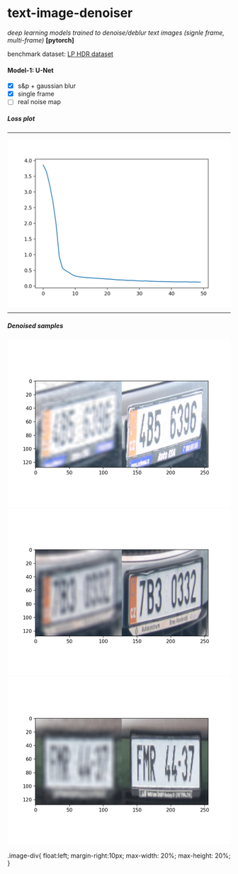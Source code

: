 # text-image-denoiser

*deep learning models trained to denoise/deblur text images (signle frame, multi-frame)* **[pytorch]**

benchmark dataset: [LP HDR dataset](http://academictorrents.com/details/8ed33d02d6b36c389dd077ea2478cc83ad117ef3) 

#### Model-1: U-Net

- [x] s&p + gaussian blur
- [x] single frame
- [ ] real noise map

##### Loss plot
<hr>
<img src="model_loss_unet.png" alt="UNet loss" align="middle">
<hr>

##### Denoised samples
<div id="banner" style="overflow: hidden; ">
  <div class="image-div" >
    <img src ="unet_demo/demo0.png">
  </div>

  <div class="image-div" >
    <img src ="unet_demo/demo1.png">
  </div>

  <div class="image-div" >
    <img src ="unet_demo/demo2.png">
  </div>
  <div style="clear:left;"></div>
</div>

.image-div{
  float:left;
  margin-right:10px;
  max-width: 20%;
  max-height: 20%;
}


